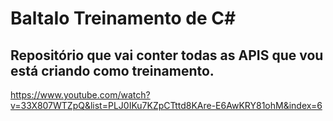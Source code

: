 # BaltaIo Treinamento de C#

## Repositório que vai conter todas as APIS que vou está criando como treinamento.

https://www.youtube.com/watch?v=33X807WTZpQ&list=PLJ0IKu7KZpCTttd8KAre-E6AwKRY81ohM&index=6
